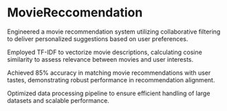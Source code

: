 # MovieReccomendation
Engineered a movie recommendation system utilizing collaborative filtering to deliver personalized suggestions based on user preferences.

Employed TF-IDF to vectorize movie descriptions, calculating cosine similarity to assess relevance between movies and user interests.

Achieved 85% accuracy in matching movie recommendations with user tastes, demonstrating robust performance in recommendation alignment.

Optimized data processing pipeline to ensure efficient handling of large datasets and scalable performance.
